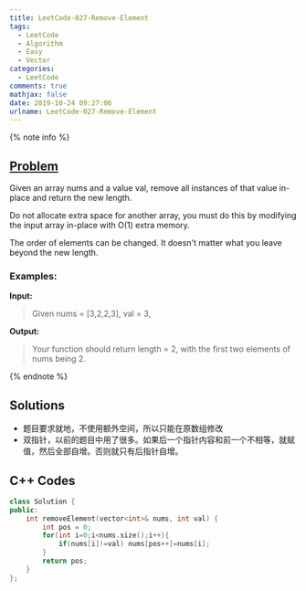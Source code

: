 ```yaml
---
title: LeetCode-027-Remove-Element
tags:
  - LeetCode
  - Algorithm
  - Easy
  - Vector
categories:
  - LeetCode
comments: true
mathjax: false
date: 2019-10-24 09:27:06
urlname: LeetCode-027-Remove-Element
---
```


<meta name="referrer" content="no-referrer" />

{% note info %}
## [Problem](https://leetcode-cn.com/problems/remove-element/)   
Given an array nums and a value val, remove all instances of that value in-place and return the new length.

Do not allocate extra space for another array, you must do this by modifying the input array in-place with O(1) extra memory.

The order of elements can be changed. It doesn't matter what you leave beyond the new length.

### Examples:
**Input:**
> Given nums = [3,2,2,3], val = 3,

**Output:**
> Your function should return length = 2, with the first two elements of nums being 2.

{% endnote %}
<!--more-->

## Solutions
- 题目要求就地，不使用额外空间，所以只能在原数组修改
- 双指针，以前的题目中用了很多。如果后一个指针内容和前一个不相等，就赋值，然后全部自增。否则就只有后指针自增。


## C++ Codes

```C++
class Solution {
public:
    int removeElement(vector<int>& nums, int val) {
        int pos = 0;
        for(int i=0;i<nums.size();i++){
            if(nums[i]!=val) nums[pos++]=nums[i];
        }
        return pos;
    }
};
```

